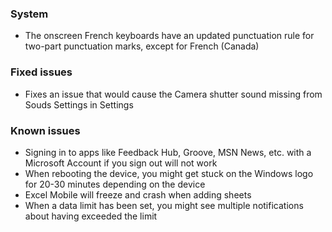 ### System
- The onscreen French keyboards have an updated punctuation rule for two-part punctuation marks, except for French (Canada)

### Fixed issues
- Fixes an issue that would cause the Camera shutter sound missing from Souds Settings in Settings

### Known issues
- Signing in to apps like Feedback Hub, Groove, MSN News, etc. with a Microsoft Account if you sign out will not work
- When rebooting the device, you might get stuck on the Windows logo for 20-30 minutes depending on the device
- Excel Mobile will freeze and crash when adding sheets
- When a data limit has been set, you might see multiple notifications about having exceeded the limit